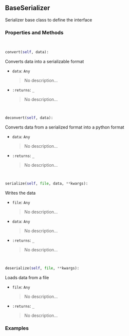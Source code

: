 ## <a id="McUtils.McUtils.Scaffolding.Serializers.BaseSerializer">BaseSerializer</a>
Serializer base class to define the interface

### Properties and Methods
<a id="McUtils.McUtils.Scaffolding.Serializers.BaseSerializer.convert" class="docs-object-method">&nbsp;</a>
```python
convert(self, data): 
```
Converts data into a serializable format
- `data`: `Any`
    >No description...
- `:returns`: `_`
    >No description...

<a id="McUtils.McUtils.Scaffolding.Serializers.BaseSerializer.deconvert" class="docs-object-method">&nbsp;</a>
```python
deconvert(self, data): 
```
Converts data from a serialized format into a python format
- `data`: `Any`
    >No description...
- `:returns`: `_`
    >No description...

<a id="McUtils.McUtils.Scaffolding.Serializers.BaseSerializer.serialize" class="docs-object-method">&nbsp;</a>
```python
serialize(self, file, data, **kwargs): 
```
Writes the data
- `file`: `Any`
    >No description...
- `data`: `Any`
    >No description...
- `:returns`: `_`
    >No description...

<a id="McUtils.McUtils.Scaffolding.Serializers.BaseSerializer.deserialize" class="docs-object-method">&nbsp;</a>
```python
deserialize(self, file, **kwargs): 
```
Loads data from a file
- `file`: `Any`
    >No description...
- `:returns`: `_`
    >No description...

### Examples


